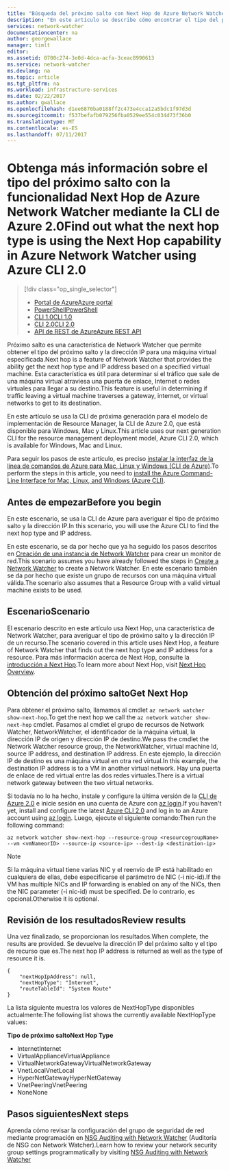 ```yaml
---
title: "Búsqueda del próximo salto con Next Hop de Azure Network Watcher: CLI de Azure 2.0 | Microsoft Docs"
description: "En este artículo se describe cómo encontrar el tipo del próximo salto y la dirección IP mediante la funcionalidad Next Hop con la CLI de Azure."
services: network-watcher
documentationcenter: na
author: georgewallace
manager: timlt
editor: 
ms.assetid: 0700c274-3e0d-4dca-acfa-3ceac8990613
ms.service: network-watcher
ms.devlang: na
ms.topic: article
ms.tgt_pltfrm: na
ms.workload: infrastructure-services
ms.date: 02/22/2017
ms.author: gwallace
ms.openlocfilehash: d1ee6870ba0188ff2c473e4cca12a5bdc1f97d3d
ms.sourcegitcommit: f537befafb079256fba0529ee554c034d73f36b0
ms.translationtype: MT
ms.contentlocale: es-ES
ms.lasthandoff: 07/11/2017
---
```

# <a name="find-out-what-the-next-hop-type-is-using-the-next-hop-capability-in-azure-network-watcher-using-azure-cli-20"></a><span data-ttu-id="71929-103">Obtenga más información sobre el tipo del próximo salto con la funcionalidad Next Hop de Azure Network Watcher mediante la CLI de Azure 2.0</span><span class="sxs-lookup"><span data-stu-id="71929-103">Find out what the next hop type is using the Next Hop capability in Azure Network Watcher using Azure CLI 2.0</span></span>

> [!div class="op_single_selector"]
> - [<span data-ttu-id="71929-104">Portal de Azure</span><span class="sxs-lookup"><span data-stu-id="71929-104">Azure portal</span></span>](network-watcher-check-next-hop-portal.md)
> - [<span data-ttu-id="71929-105">PowerShell</span><span class="sxs-lookup"><span data-stu-id="71929-105">PowerShell</span></span>](network-watcher-check-next-hop-powershell.md)
> - [<span data-ttu-id="71929-106">CLI 1.0</span><span class="sxs-lookup"><span data-stu-id="71929-106">CLI 1.0</span></span>](network-watcher-check-next-hop-cli-nodejs.md)
> - [<span data-ttu-id="71929-107">CLI 2.0</span><span class="sxs-lookup"><span data-stu-id="71929-107">CLI 2.0</span></span>](network-watcher-check-next-hop-cli.md)
> - [<span data-ttu-id="71929-108">API de REST de Azure</span><span class="sxs-lookup"><span data-stu-id="71929-108">Azure REST API</span></span>](network-watcher-check-next-hop-rest.md)

<span data-ttu-id="71929-109">Próximo salto es una característica de Network Watcher que permite obtener el tipo del próximo salto y la dirección IP para una máquina virtual especificada.</span><span class="sxs-lookup"><span data-stu-id="71929-109">Next hop is a feature of Network Watcher that provides the ability get the next hop type and IP address based on a specified virtual machine.</span></span> <span data-ttu-id="71929-110">Esta característica es útil para determinar si el tráfico que sale de una máquina virtual atraviesa una puerta de enlace, Internet o redes virtuales para llegar a su destino.</span><span class="sxs-lookup"><span data-stu-id="71929-110">This feature is useful in determining if traffic leaving a virtual machine traverses a gateway, internet, or virtual networks to get to its destination.</span></span>

<span data-ttu-id="71929-111">En este artículo se usa la CLI de próxima generación para el modelo de implementación de Resource Manager, la CLI de Azure 2.0, que está disponible para Windows, Mac y Linux.</span><span class="sxs-lookup"><span data-stu-id="71929-111">This article uses our next generation CLI for the resource management deployment model, Azure CLI 2.0, which is available for Windows, Mac and Linux.</span></span>

<span data-ttu-id="71929-112">Para seguir los pasos de este artículo, es preciso [instalar la interfaz de la línea de comandos de Azure para Mac, Linux y Windows (CLI de Azure)](https://docs.microsoft.com/en-us/cli/azure/install-az-cli2).</span><span class="sxs-lookup"><span data-stu-id="71929-112">To perform the steps in this article, you need to [install the Azure Command-Line Interface for Mac, Linux, and Windows (Azure CLI)](https://docs.microsoft.com/en-us/cli/azure/install-az-cli2).</span></span>

## <a name="before-you-begin"></a><span data-ttu-id="71929-113">Antes de empezar</span><span class="sxs-lookup"><span data-stu-id="71929-113">Before you begin</span></span>

<span data-ttu-id="71929-114">En este escenario, se usa la CLI de Azure para averiguar el tipo de próximo salto y la dirección IP.</span><span class="sxs-lookup"><span data-stu-id="71929-114">In this scenario, you will use the Azure CLI to find the next hop type and IP address.</span></span>

<span data-ttu-id="71929-115">En este escenario, se da por hecho que ya ha seguido los pasos descritos en [Creación de una instancia de Network Watcher](network-watcher-create.md) para crear un monitor de red.</span><span class="sxs-lookup"><span data-stu-id="71929-115">This scenario assumes you have already followed the steps in [Create a Network Watcher](network-watcher-create.md) to create a Network Watcher.</span></span> <span data-ttu-id="71929-116">En este escenario también se da por hecho que existe un grupo de recursos con una máquina virtual válida.</span><span class="sxs-lookup"><span data-stu-id="71929-116">The scenario also assumes that a Resource Group with a valid virtual machine exists to be used.</span></span>

## <a name="scenario"></a><span data-ttu-id="71929-117">Escenario</span><span class="sxs-lookup"><span data-stu-id="71929-117">Scenario</span></span>

<span data-ttu-id="71929-118">El escenario descrito en este artículo usa Next Hop, una característica de Network Watcher, para averiguar el tipo de próximo salto y la dirección IP de un recurso.</span><span class="sxs-lookup"><span data-stu-id="71929-118">The scenario covered in this article uses Next Hop, a feature of Network Watcher that finds out the next hop type and IP address for a resource.</span></span> <span data-ttu-id="71929-119">Para más información acerca de Next Hop, consulte la [introducción a Next Hop](network-watcher-next-hop-overview.md).</span><span class="sxs-lookup"><span data-stu-id="71929-119">To learn more about Next Hop, visit [Next Hop Overview](network-watcher-next-hop-overview.md).</span></span>


## <a name="get-next-hop"></a><span data-ttu-id="71929-120">Obtención del próximo salto</span><span class="sxs-lookup"><span data-stu-id="71929-120">Get Next Hop</span></span>

<span data-ttu-id="71929-121">Para obtener el próximo salto, llamamos al cmdlet `az network watcher show-next-hop`.</span><span class="sxs-lookup"><span data-stu-id="71929-121">To get the next hop we call the `az network watcher show-next-hop` cmdlet.</span></span> <span data-ttu-id="71929-122">Pasamos al cmdlet el grupo de recursos de Network Watcher, NetworkWatcher, el identificador de la máquina virtual, la dirección IP de origen y dirección IP de destino.</span><span class="sxs-lookup"><span data-stu-id="71929-122">We pass the cmdlet the Network Watcher resource group, the NetworkWatcher, virtual machine Id, source IP address, and destination IP address.</span></span> <span data-ttu-id="71929-123">En este ejemplo, la dirección IP de destino es una máquina virtual en otra red virtual.</span><span class="sxs-lookup"><span data-stu-id="71929-123">In this example, the destination IP address is to a VM in another virtual network.</span></span> <span data-ttu-id="71929-124">Hay una puerta de enlace de red virtual entre las dos redes virtuales.</span><span class="sxs-lookup"><span data-stu-id="71929-124">There is a virtual network gateway between the two virtual networks.</span></span>

<span data-ttu-id="71929-125">Si todavía no lo ha hecho, instale y configure la última versión de la [CLI de Azure 2.0](/cli/azure/install-az-cli2) e inicie sesión en una cuenta de Azure con [az login](/cli/azure/#login).</span><span class="sxs-lookup"><span data-stu-id="71929-125">If you haven't yet, install and configure the latest [Azure CLI 2.0](/cli/azure/install-az-cli2) and log in to an Azure account using [az login](/cli/azure/#login).</span></span> <span data-ttu-id="71929-126">Luego, ejecute el siguiente comando:</span><span class="sxs-lookup"><span data-stu-id="71929-126">Then run the following command:</span></span>

```azurecli
az network watcher show-next-hop --resource-group <resourcegroupName> --vm <vmNameorID> --source-ip <source-ip> --dest-ip <destination-ip>

```

> [!NOTE]
<span data-ttu-id="71929-127">Si la máquina virtual tiene varias NIC y el reenvío de IP está habilitado en cualquiera de ellas, debe especificarse el parámetro de NIC (-i nic-id).</span><span class="sxs-lookup"><span data-stu-id="71929-127">If the VM has multiple NICs and IP forwarding is enabled on any of the NICs, then the NIC parameter (-i nic-id) must be specified.</span></span> <span data-ttu-id="71929-128">De lo contrario, es opcional.</span><span class="sxs-lookup"><span data-stu-id="71929-128">Otherwise it is optional.</span></span>

## <a name="review-results"></a><span data-ttu-id="71929-129">Revisión de los resultados</span><span class="sxs-lookup"><span data-stu-id="71929-129">Review results</span></span>

<span data-ttu-id="71929-130">Una vez finalizado, se proporcionan los resultados.</span><span class="sxs-lookup"><span data-stu-id="71929-130">When complete, the results are provided.</span></span> <span data-ttu-id="71929-131">Se devuelve la dirección IP del próximo salto y el tipo de recurso que es.</span><span class="sxs-lookup"><span data-stu-id="71929-131">The next hop IP address is returned as well as the type of resource it is.</span></span>

```azurecli
{
    "nextHopIpAddress": null,
    "nextHopType": "Internet",
    "routeTableId": "System Route"
}
```

<span data-ttu-id="71929-132">La lista siguiente muestra los valores de NextHopType disponibles actualmente:</span><span class="sxs-lookup"><span data-stu-id="71929-132">The following list shows the currently available NextHopType values:</span></span>

<span data-ttu-id="71929-133">**Tipo de próximo salto**</span><span class="sxs-lookup"><span data-stu-id="71929-133">**Next Hop Type**</span></span>

* <span data-ttu-id="71929-134">Internet</span><span class="sxs-lookup"><span data-stu-id="71929-134">Internet</span></span>
* <span data-ttu-id="71929-135">VirtualAppliance</span><span class="sxs-lookup"><span data-stu-id="71929-135">VirtualAppliance</span></span>
* <span data-ttu-id="71929-136">VirtualNetworkGateway</span><span class="sxs-lookup"><span data-stu-id="71929-136">VirtualNetworkGateway</span></span>
* <span data-ttu-id="71929-137">VnetLocal</span><span class="sxs-lookup"><span data-stu-id="71929-137">VnetLocal</span></span>
* <span data-ttu-id="71929-138">HyperNetGateway</span><span class="sxs-lookup"><span data-stu-id="71929-138">HyperNetGateway</span></span>
* <span data-ttu-id="71929-139">VnetPeering</span><span class="sxs-lookup"><span data-stu-id="71929-139">VnetPeering</span></span>
* <span data-ttu-id="71929-140">None</span><span class="sxs-lookup"><span data-stu-id="71929-140">None</span></span>

## <a name="next-steps"></a><span data-ttu-id="71929-141">Pasos siguientes</span><span class="sxs-lookup"><span data-stu-id="71929-141">Next steps</span></span>

<span data-ttu-id="71929-142">Aprenda cómo revisar la configuración del grupo de seguridad de red mediante programación en [NSG Auditing with Network Watcher](network-watcher-nsg-auditing-powershell.md) (Auditoría de NSG con Network Watcher).</span><span class="sxs-lookup"><span data-stu-id="71929-142">Learn how to review your network security group settings programmatically by visiting [NSG Auditing with Network Watcher](network-watcher-nsg-auditing-powershell.md)</span></span>
